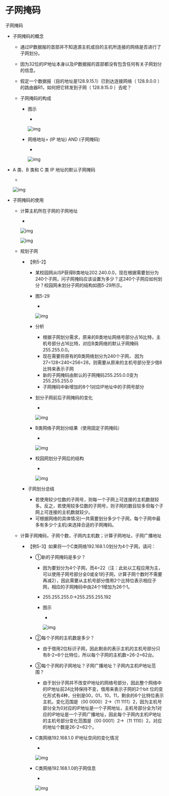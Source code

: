 # 子网掩码

子网掩码

- 子网掩码的概念

  - 通过IP数据报的首部并不知道源主机或目的主机所连接的网络是否进行了子网划分。

  - 因为32位的IP地址本身以及IP数据报的首部都没有包含任何有关子网划分的信息。

  - 假定一个数据报（目的地址是128.9.15.1）已到达连接网络（ 128.9.0.0 ）的路由器R1，如何把它转发到子网（ 128.9.15.0 ）去呢？

  - 子网掩码的构成

    - 图示

      - 

        ![img](https://img1.zlogs.net/20/20200115191454.png)

    - 网络地址= (IP 地址) AND (子网掩码)

      - 

        ![img](https://img1.zlogs.net/20/20200115191455.png)

- A 类、B 类和 C 类 IP 地址的默认子网掩码

  -  

    ![img](https://img1.zlogs.net/20/20200115191456.png)

- 子网掩码的使用

  - 计算主机所在子网的子网地址

    - 

      ![img](https://img1.zlogs.net/20/20200115191457.png)

      ![img](https://img1.zlogs.net/20/20200115191458.png)

  - 规划子网

    - 【例5-2】

      - 某校园网从ISP获得B类地址202.240.0.0，现在根据需要划分为240个子网，问子网掩码应该设置为多少？这240个子网应如何划分？校园网未划分子网的结构如图5-29所示。

      - 图5-29

        - 

          ![img](https://img1.zlogs.net/20/20200115191459.png)

      - 分析

        - 根据子网划分需求，原来的B类地址网络号部分占16比特，主机号部分占16比特，对应B类网络的默认子网掩码255.255.0.0。
        - 现在需要将原有的B类网络划分为240个子网， 因为27=128<240<256=28，则需要从原来的主机号部分至少借8比特来表示子网
        - 新的子网掩码由默认的子网掩码255.255.0.0变为255.255.255.0
        - 子网掩码中新增加的8个1对应IP地址中的子网号部分

      - 划分子网前后子网掩码的变化

        - 

          ![img](https://img1.zlogs.net/20/20200115191500.png)

      - B类网络子网划分结果（使用固定子网掩码）

        - 

          ![img](https://img1.zlogs.net/20/20200115191501.png)

      - 校园网划分子网后的结构

        - 

          ![img](https://img1.zlogs.net/20/20200115191502.png)

    - 子网划分总结

      - 若使用较少位数的子网号，则每一个子网上可连接的主机数就较多。反之，若使用较多位数的子网号，则子网的数目较多但每个子网上可连接的主机数就较少。
      - 可根据网络的具体情况(一共需要划分多少个子网，每个子网中最多有多少个主机)来选择合适的子网掩码。

  - 计算子网掩码，子网个数，子网内主机数；计算子网地址，子网广播地址

    - 【例5-3】如果将一个C类网络192.168.1.0划分为4个子网，请问：

      - ①新的子网掩码是多少？

        - 因为要划分为4个子网，而4=22（注：此处以工程应用为主，可以使用子网号部分全0或全1的子网，计算子网个数时不需要再减2），因此需要从主机号部分借用2个比特位表示相应子网，相应的子网掩码中由24个1增加为26个1。

        - 255.255.255.0→255.255.255.192

        - 图示

          - 

            ![img](https://img1.zlogs.net/20/20200115191503.png)

      - ②每个子网的主机数是多少？

        - 由于借用2位标识子网，因此剩余的表示主机的主机号部分只有8-2=6个比特位，所以每个子网的主机数=26-2=62台。

      - ③每个子网的子网地址？子网广播地址？子网内主机IP地址范围？

        - 由于划分子网并不改变IP地址的网络号部分，因此整个网络中的IP地址前24比特保持不变，借用来表示子网的2个bit 位的变化形式有4种，分别是00，01，10，11，剩余的6个比特位表示主机，变化范围是（00 0000）2→（11 1111）2，因为主机号部分全为0对应的IP地址是一个子网地址，主机号部分全为1对应的IP地址是一个子网广播地址，因此每个子网内主机IP地址的主机号部分变化范围是（00 0001）2→（11 1110）2，对应的地址个数是26-2=62个。

      - C类网络192.168.1.0 IP地址空间的变化情况

        - 

          ![img](https://img1.zlogs.net/20/20200115191504.png)

      - C类网络192.168.1.0的子网信息

        - 

          ![img](https://img1.zlogs.net/20/20200115191505.png)